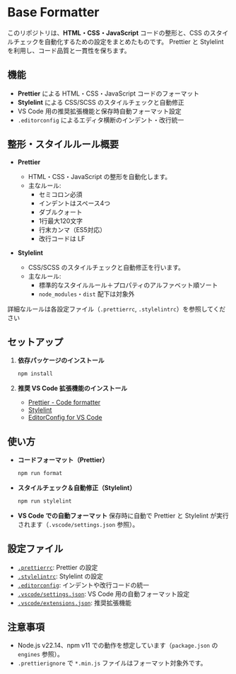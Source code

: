# Base Formatter

このリポジトリは、**HTML・CSS・JavaScript** コードの整形と、CSS のスタイルチェックを自動化するための設定をまとめたものです。
Prettier と Stylelint を利用し、コード品質と一貫性を保ちます。

## 機能

- **Prettier** による HTML・CSS・JavaScript コードのフォーマット
- **Stylelint** による CSS/SCSS のスタイルチェックと自動修正
- VS Code 用の推奨拡張機能と保存時自動フォーマット設定
- `.editorconfig` によるエディタ横断のインデント・改行統一

## 整形・スタイルルール概要

- **Prettier**

    - HTML・CSS・JavaScript の整形を自動化します。
    - 主なルール:
        - セミコロン必須
        - インデントはスペース4つ
        - ダブルクォート
        - 1行最大120文字
        - 行末カンマ（ES5対応）
        - 改行コードは LF

- **Stylelint**
    - CSS/SCSS のスタイルチェックと自動修正を行います。
    - 主なルール:
        - 標準的なスタイルルール＋プロパティのアルファベット順ソート
        - `node_modules`・`dist` 配下は対象外

詳細なルールは各設定ファイル（`.prettierrc`, `.stylelintrc`）を参照してください

## セットアップ

1. **依存パッケージのインストール**

    ```sh
    npm install
    ```

2. **推奨 VS Code 拡張機能のインストール**
    - [Prettier - Code formatter](https://marketplace.visualstudio.com/items?itemName=esbenp.prettier-vscode)
    - [Stylelint](https://marketplace.visualstudio.com/items?itemName=stylelint.vscode-stylelint)
    - [EditorConfig for VS Code](https://marketplace.visualstudio.com/items?itemName=editorconfig.editorconfig)

## 使い方

- **コードフォーマット（Prettier）**

    ```sh
    npm run format
    ```

- **スタイルチェック＆自動修正（Stylelint）**

    ```sh
    npm run stylelint
    ```

- **VS Code での自動フォーマット**
  保存時に自動で Prettier と Stylelint が実行されます（`.vscode/settings.json` 参照）。

## 設定ファイル

- [`.prettierrc`](.prettierrc): Prettier の設定
- [`.stylelintrc`](.stylelintrc): Stylelint の設定
- [`.editorconfig`](.editorconfig): インデントや改行コードの統一
- [`.vscode/settings.json`](.vscode/settings.json): VS Code 用の自動フォーマット設定
- [`.vscode/extensions.json`](.vscode/extensions.json): 推奨拡張機能

## 注意事項

- Node.js v22.14、npm v11 での動作を想定しています（`package.json` の `engines` 参照）。
- `.prettierignore` で `*.min.js` ファイルはフォーマット対象外です。
